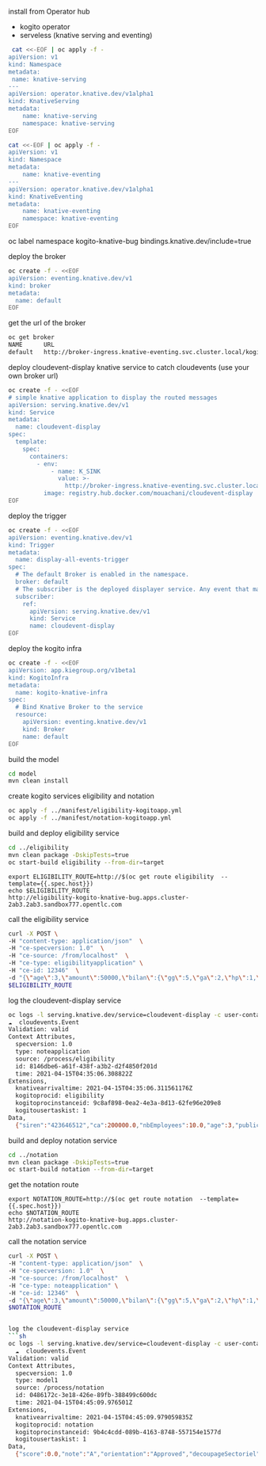 

install from Operator hub
 -  kogito operator
 -  serveless (knative serving and eventing)
```sh
 cat <<-EOF | oc apply -f -
apiVersion: v1
kind: Namespace
metadata:
 name: knative-serving
---
apiVersion: operator.knative.dev/v1alpha1
kind: KnativeServing
metadata:
    name: knative-serving
    namespace: knative-serving
EOF
```
```sh
cat <<-EOF | oc apply -f -
apiVersion: v1
kind: Namespace
metadata:
    name: knative-eventing
---
apiVersion: operator.knative.dev/v1alpha1
kind: KnativeEventing
metadata:
    name: knative-eventing
    namespace: knative-eventing
EOF
```

 oc label namespace kogito-knative-bug bindings.knative.dev/include=true

deploy the broker
```sh
oc create -f - <<EOF
apiVersion: eventing.knative.dev/v1
kind: broker
metadata:
  name: default
EOF
```
get the url of the broker

```sh
oc get broker     
NAME      URL                                                                                   AGE   READY   REASON
default   http://broker-ingress.knative-eventing.svc.cluster.local/kogito-knative-bug/default   59m   True 
```

deploy cloudevent-display knative service to catch cloudevents (use your own broker url)
```sh
oc create -f - <<EOF
# simple knative application to display the routed messages
apiVersion: serving.knative.dev/v1
kind: Service
metadata:
  name: cloudevent-display
spec:
  template:
    spec:
      containers:
        - env:
            - name: K_SINK
              value: >-
                http://broker-ingress.knative-eventing.svc.cluster.local/kogito-knative/default
          image: registry.hub.docker.com/mouachani/cloudevent-display
EOF
```

deploy the trigger 
```sh
oc create -f - <<EOF
apiVersion: eventing.knative.dev/v1
kind: Trigger
metadata:
  name: display-all-events-trigger
spec:
  # The default Broker is enabled in the namespace.
  broker: default
  # The subscriber is the deployed displayer service. Any event that matches the filter in the Broker is sent here.
  subscriber:
    ref:
      apiVersion: serving.knative.dev/v1
      kind: Service
      name: cloudevent-display
EOF
```
deploy the kogito infra
```sh
oc create -f - <<EOF
apiVersion: app.kiegroup.org/v1beta1
kind: KogitoInfra
metadata:
  name: kogito-knative-infra
spec:
  # Bind Knative Broker to the service
  resource:
    apiVersion: eventing.knative.dev/v1
    kind: Broker
    name: default
EOF
```
build the model
```sh
cd model
mvn clean install
```
create kogito services eligibility and notation
```sh
oc apply -f ../manifest/eligibility-kogitoapp.yml
oc apply -f ../manifest/notation-kogitoapp.yml
```
build and deploy eligibility service
```sh
cd ../eligibility
mvn clean package -DskipTests=true 
oc start-build eligibility --from-dir=target
```
```
export ELIGIBILITY_ROUTE=http://$(oc get route eligibility  --template={{.spec.host}})
echo $ELIGIBILITY_ROUTE
http://eligibility-kogito-knative-bug.apps.cluster-2ab3.2ab3.sandbox777.opentlc.com
```
call the eligibility service
```sh
curl -X POST \
-H "content-type: application/json"  \
-H "ce-specversion: 1.0"  \
-H "ce-source: /from/localhost"  \
-H "ce-type: eligibilityapplication" \
-H "ce-id: 12346"  \
-d "{\"age\":3,\"amount\":50000,\"bilan\":{\"gg\":5,\"ga\":2,\"hp\":1,\"hq\":2,\"dl\":50,\"ee\":2,\"siren\":\"423646512\",\"variables\":[]},\"ca\":200000,\"eligible\":false,\"msg\":\"string\",\"nbEmployees\":10,\"notation\":{\"decoupageSectoriel\":0,\"note\":\"string\",\"orientation\":\"string\",\"score\":0,\"typeAiguillage\":\"string\"},\"publicSupport\":true,\"siren\":\"423646512\",\"typeProjet\":\"IRD\"}" \
$ELIGIBILITY_ROUTE
```

log the cloudevent-display service
```sh
oc logs -l serving.knative.dev/service=cloudevent-display -c user-container --tail=-1
☁️  cloudevents.Event
Validation: valid
Context Attributes,
  specversion: 1.0
  type: noteapplication
  source: /process/eligibility
  id: 8146dbe6-a61f-438f-a3b2-d2f4850f201d
  time: 2021-04-15T04:35:06.308822Z
Extensions,
  knativearrivaltime: 2021-04-15T04:35:06.311561176Z
  kogitoprocid: eligibility
  kogitoprocinstanceid: 9c8af898-0ea2-4e3a-8d13-62fe96e209e8
  kogitousertaskist: 1
Data,
  {"siren":"423646512","ca":200000.0,"nbEmployees":10.0,"age":3,"publicSupport":true,"typeProjet":"IRD","amount":50000.0,"notation":{"score":0.0,"note":"string","orientation":"string","decoupageSectoriel":0.0,"typeAiguillage":"string"},"eligible":true,"msg":"Eligible","bilan":{"siren":"423646512","gg":5.0,"ga":2.0,"hp":1.0,"hq":2.0,"hn":0.0,"fl":0.0,"fm":0.0,"dl":50.0,"ee":2.0,"variables":[]},"rate":0.0,"nbmonths":0}
```

build and deploy notation service
```sh
cd ../notation
mvn clean package -DskipTests=true 
oc start-build notation --from-dir=target
```
get the notation route
```
export NOTATION_ROUTE=http://$(oc get route notation  --template={{.spec.host}})
echo $NOTATION_ROUTE
http://notation-kogito-knative-bug.apps.cluster-2ab3.2ab3.sandbox777.opentlc.com
```

call the notation service
```sh
curl -X POST \
-H "content-type: application/json"  \
-H "ce-specversion: 1.0"  \
-H "ce-source: /from/localhost"  \
-H "ce-type: noteapplication" \       
-H "ce-id: 12346"  \
-d "{\"age\":3,\"amount\":50000,\"bilan\":{\"gg\":5,\"ga\":2,\"hp\":1,\"hq\":2,\"dl\":50,\"ee\":2,\"siren\":\"423646512\",\"variables\":[]},\"ca\":200000,\"eligible\":false,\"msg\":\"string\",\"nbEmployees\":10,\"notation\":{\"decoupageSectoriel\":0,\"note\":\"string\",\"orientation\":\"string\",\"score\":0,\"typeAiguillage\":\"string\"},\"publicSupport\":true,\"siren\":\"423646512\",\"typeProjet\":\"IRD\"}" \
$NOTATION_ROUTE 


log the cloudevent-display service
```sh
oc logs -l serving.knative.dev/service=cloudevent-display -c user-container --tail=-1
  ☁️  cloudevents.Event
Validation: valid
Context Attributes,
  specversion: 1.0
  type: model1
  source: /process/notation
  id: 0486172c-3e18-426e-89fb-388499c600dc
  time: 2021-04-15T04:45:09.976501Z
Extensions,
  knativearrivaltime: 2021-04-15T04:45:09.979059835Z
  kogitoprocid: notation
  kogitoprocinstanceid: 9b4c4cdd-089b-4163-8748-557154e1577d
  kogitousertaskist: 1
Data,
  {"score":0.0,"note":"A","orientation":"Approved","decoupageSectoriel":1.0,"typeAiguillage":"MODELE_1"}
```  
